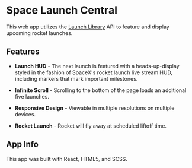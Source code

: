 # Space Launch Central

This web app utilizes the [Launch Library](https://launchlibrary.net/) API to feature and display upcoming rocket launches.

## Features
* **Launch HUD** - The next launch is featured with a heads-up-display styled in the fashion of SpaceX's rocket launch live stream HUD, including markers that mark important milestones.


* **Infinite Scroll** - Scrolling to the bottom of the page loads an additional five launches.

* **Responsive Design** - Viewable in multiple resolutions on multiple devices.

* **Rocket Launch** - Rocket will fly away at scheduled liftoff time.

## App Info
This app was built with React, HTML5, and SCSS.